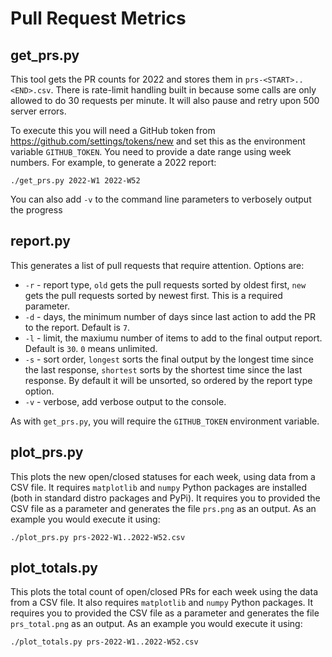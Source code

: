 # Pull Request Metrics

## get_prs.py

This tool gets the PR counts for 2022 and stores them in `prs-<START>..<END>.csv`. There is rate-limit handling built in because some calls are only allowed to do 30 requests per minute. It will also pause and retry upon 500 server errors.

To execute this you will need a GitHub token from <https://github.com/settings/tokens/new> and set this as the environment variable `GITHUB_TOKEN`. You need to provide a date range using week numbers. For example, to generate a 2022 report:

```
./get_prs.py 2022-W1 2022-W52
```

You can also add `-v` to the command line parameters to verbosely output the progress

## report.py

This generates a list of pull requests that require attention. Options are:

* `-r` - report type, `old` gets the pull requests sorted by oldest first, `new` gets the pull requests sorted by newest first. This is a required parameter.
* `-d` - days, the minimum number of days since last action to add the PR to the report. Default is `7`.
* `-l` - limit, the maxiumu number of items to add to the final output report. Default is `30`. `0` means unlimited.
* `-s` - sort order, `longest` sorts the final output by the longest time since the last response, `shortest` sorts by the shortest time since the last response. By default it will be unsorted, so ordered by the report type option.
* `-v` - verbose, add verbose output to the console.

As with `get_prs.py`, you will require the `GITHUB_TOKEN` environment variable.

## plot_prs.py

This plots the new open/closed statuses for each week, using data from a CSV file. It requires `matplotlib` and `numpy` Python packages are installed (both in standard distro packages and PyPi). It requires you to provided the CSV file as a parameter and generates the file `prs.png` as an output. As an example you would execute it using:

```
./plot_prs.py prs-2022-W1..2022-W52.csv
```

## plot_totals.py

This plots the total count of open/closed PRs for each week using the data from a CSV file. It also requires `matplotlib` and `numpy` Python packages. It requires you to provided the CSV file as a parameter and generates the file `prs_total.png` as an output. As an example you would execute it using:

```
./plot_totals.py prs-2022-W1..2022-W52.csv
```
